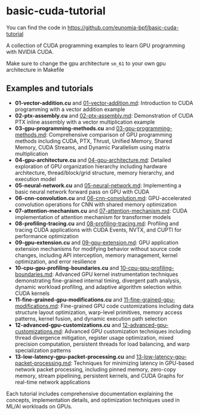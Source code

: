 # basic-cuda-tutorial

You can find the code in <https://github.com/eunomia-bpf/basic-cuda-tutorial>

A collection of CUDA programming examples to learn GPU programming with NVIDIA CUDA.

Make sure to change the gpu architecture `sm_61` to your own gpu architecture in Makefile

## Examples and tutorials

- **01-vector-addition.cu** and [01-vector-addition.md](01-vector-addition.md): Introduction to CUDA programming with a vector addition example
- **02-ptx-assembly.cu** and [02-ptx-assembly.md](02-ptx-assembly.md): Demonstration of CUDA PTX inline assembly with a vector multiplication example
- **03-gpu-programming-methods.cu** and [03-gpu-programming-methods.md](03-gpu-programming-methods.md): Comprehensive comparison of GPU programming methods including CUDA, PTX, Thrust, Unified Memory, Shared Memory, CUDA Streams, and Dynamic Parallelism using matrix multiplication
- **04-gpu-architecture.cu** and [04-gpu-architecture.md](04-gpu-architecture.md): Detailed exploration of GPU organization hierarchy including hardware architecture, thread/block/grid structure, memory hierarchy, and execution model
- **05-neural-network.cu** and [05-neural-network.md](05-neural-network.md): Implementing a basic neural network forward pass on GPU with CUDA
- **06-cnn-convolution.cu** and [06-cnn-convolution.md](06-cnn-convolution.md): GPU-accelerated convolution operations for CNN with shared memory optimization
- **07-attention-mechanism.cu** and [07-attention-mechanism.md](07-attention-mechanism.md): CUDA implementation of attention mechanism for transformer models
- **08-profiling-tracing.cu** and [08-profiling-tracing.md](08-profiling-tracing.md): Profiling and tracing CUDA applications with CUDA Events, NVTX, and CUPTI for performance optimization
- **09-gpu-extension.cu** and [09-gpu-extension.md](09-gpu-extension.md): GPU application extension mechanisms for modifying behavior without source code changes, including API interception, memory management, kernel optimization, and error resilience
- **10-cpu-gpu-profiling-boundaries.cu** and [10-cpu-gpu-profiling-boundaries.md](10-cpu-gpu-profiling-boundaries.md): Advanced GPU kernel instrumentation techniques demonstrating fine-grained internal timing, divergent path analysis, dynamic workload profiling, and adaptive algorithm selection within CUDA kernels
- **11-fine-grained-gpu-modifications.cu** and [11-fine-grained-gpu-modifications.md](11-fine-grained-gpu-modifications.md): Fine-grained GPU code customizations including data structure layout optimization, warp-level primitives, memory access patterns, kernel fusion, and dynamic execution path selection
- **12-advanced-gpu-customizations.cu** and [12-advanced-gpu-customizations.md](12-advanced-gpu-customizations.md): Advanced GPU customization techniques including thread divergence mitigation, register usage optimization, mixed precision computation, persistent threads for load balancing, and warp specialization patterns
- **13-low-latency-gpu-packet-processing.cu** and [13-low-latency-gpu-packet-processing.md](13-low-latency-gpu-packet-processing.md): Techniques for minimizing latency in GPU-based network packet processing, including pinned memory, zero-copy memory, stream pipelining, persistent kernels, and CUDA Graphs for real-time network applications

Each tutorial includes comprehensive documentation explaining the concepts, implementation details, and optimization techniques used in ML/AI workloads on GPUs.